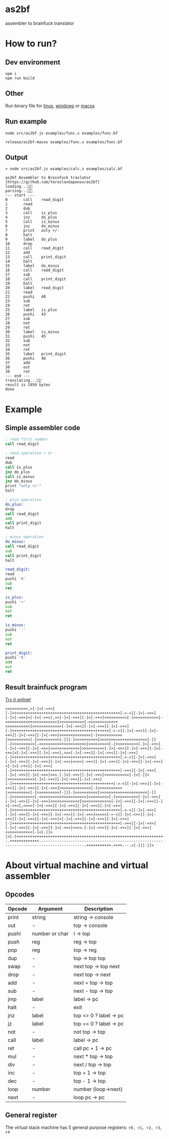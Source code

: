 as2bf
===========
assembler to brainfuck translator

# How to run?

## Dev environment

```shell
npm i
npm run build
```

## Other 

Run binary file for [linux](release/as2bf-linux), [windows](release/as2bf-win.exe) or [macos](release/as2bf-macos)


## Run example

```shell
node src/as2bf.js examples/func.s examples/func.bf
```
```shell
release/as2bf-macos examples/func.s examples/func.bf
```

## Output 

```output
> node src/as2bf.js examples/calc.s examples/calc.bf

as2bf Assembler to Brainfuck traslator [https://github.com/YaroslavGaponov/as2bf]
loading...👍🏻
parsing...👍🏻
--- start ---
0       call    read_digit
1       read
2       dub
3       call    is_plus
4       jnz     do_plus
5       call    is_minus
6       jnz     do_minus
7       print   only +/-
8       halt
9       label   do_plus
10      drop
11      call    read_digit
12      add
13      call    print_digit
14      halt
15      label   do_minus
16      call    read_digit
17      sub
18      call    print_digit
19      halt
20      label   read_digit
21      read
22      pushi   48
23      sub
24      ret
25      label   is_plus
26      pushi   43
27      sub
28      not
29      ret
30      label   is_minus
31      pushi   45
32      sub
33      not
34      ret
35      label   print_digit
36      pushi   48
37      add
38      out
39      ret
--- end ---
translating...👍🏻
result is 1959 bytes
done
```

# Example

##  Simple assembler code

```asm
; read first number
call read_digit

; read operation + or -
read
dub
call is_plus
jnz do_plus
call is_minus
jnz do_minus
print "only +/-"
halt

; plus operation
do_plus:
drop
call read_digit
add
call print_digit
halt

; minus operation
do_minus:
call read_digit
sub
call print_digit
halt

read_digit:
read
pushi '0'
sub
ret

is_plus:
pushi '+'
sub
not
ret

is_minus:
pushi '-'
sub
not
ret

print_digit:
pushi '0'
add
out
ret
```

## Result brainfuck program

[Try it online!](https://tio.run/##5VPLCgIxDPygNjl4E0J/pPSggiCCB8Hvr@m6ttmlSx9aL84p2zCZyWOP98Pldn6crt6bCG0sOLJgFDmOVCOYCBORy5AyIqJUV5ulyBxRRGAlMD9BiYRghBIRiqslyFJ54d6Ot5vNDmCBoCRcbfTOH5O7lBVdLjhuxctOzOXlG3xbU8vKjVd/eQGdW4hSrf773JW1iLAw@ZcHx5lRx/zv51wcp66a@K/ueNVQ4@5GmFdtt4P1a0rHTx3WPgQCAuDqaRSkDs5S@P5tHHm/h51/Ag "brainfuck – Try It Online")


```brainfuck
>>>>>>>>>>,>[-]<[->+<][-]++++++++++++++++++++++++++++++++++++++++++++++++[->-<][-]>[-<+>][-]>[-<+>]<[-]<[->+<],>>[-]<[->+<][-]<[->+<]<<<<<<<<<<[-]>>>>>>>>>>>[-<<<<<<<<<<<+>>>>>>>>>>>]<<<<<<<<<<<[->>>>>>>>>>+>+<<<<<<<<<<<]>>>>>>>>>>>>>[-]<[->+<][-]<[->+<][-]<[->+<][-]+++++++++++++++++++++++++++++++++++++++++++[->-<][-]>[-<+>][-]>[-<+>][-]>[-<+>][-]>[-<+>]<<<<<<<<<<<<<<[-]+>>>>>>>>>>[<<<<<<<<<<[-]>>>>>>>>>>[-]][-]<<<<<<<<<<[>>>>>>>>>>+<<<<<<<<<<[-]][-]>>>>>>>>>>[-<<<<<<<<<<+>>>>>>>>>>]<<<<<<<<<[-]+>>>>>>>>>[-]>[-<+>][-]>[-<+>][-]>[-<+>]<<<<<<<<<<<<<[>>>>>>>>>>[-]>[-<+>][-]>[-<+>][-]>[-<+>]<[-]<[->+<][-]<[->+<],>>>[-]<[->+<][-]<[->+<][-]<[->+<][-]++++++++++++++++++++++++++++++++++++++++++++++++[->-<][-]>[-<+>][-]>[-<+>][-]>[-<+>][-]>[-<+>]<<<<[->+<][-]>[-<+>][-]>[-<+>][-]>[-<+>]<[-]<[->+<][-]<[->+<][-]++++++++++++++++++++++++++++++++++++++++++++++++[->+<][-]>[-<+>][-]>[-<+>][-]>[-<+>]<<<.[-]>[-<+>][-]>[-<+>]<<<<<<<<<<<[-]<[-]]>[>>>>>>>>>>>>[-]<[->+<][-]<[->+<][-]<[->+<][-]+++++++++++++++++++++++++++++++++++++++++++++[->-<][-]>[-<+>][-]>[-<+>][-]>[-<+>][-]>[-<+>]<<<<<<<<<<<<<<[-]+>>>>>>>>>>[<<<<<<<<<<[-]>>>>>>>>>>[-]][-]<<<<<<<<<<[>>>>>>>>>>+<<<<<<<<<<[-]][-]>>>>>>>>>>[-<<<<<<<<<<+>>>>>>>>>>]<<<<<<<<<[-]+>>>>>>>>>[-]>[-<+>][-]>[-<+>][-]>[-<+>]<<<<<<<<<<<<<[>>>>>>>>>>>>>[-]<[->+<][-]<[->+<][-]<[->+<],>>>>[-]<[->+<][-]<[->+<][-]<[->+<][-]<[->+<][-]++++++++++++++++++++++++++++++++++++++++++++++++[->-<][-]>[-<+>][-]>[-<+>][-]>[-<+>][-]>[-<+>][-]>[-<+>]<<<<<[->-<][-]>[-<+>][-]>[-<+>][-]>[-<+>][-]>[-<+>]<[-]<[->+<][-]<[->+<][-]<[->+<][-]++++++++++++++++++++++++++++++++++++++++++++++++[->+<][-]>[-<+>][-]>[-<+>][-]>[-<+>][-]>[-<+>]<<<<.[-]>[-<+>][-]>[-<+>][-]>[-<+>]<<<<<<<<<<<<[-]<[-]]>[<[-]+++++++++++++++++++++++++++++++++++++++++++++++++++++++++++++++++++++++++++++++++++++++++++++++++++++++++++++++.-.--.+++++++++++++.-----------------------------------------------------------------------------------------.+++++++++++.++++.--.>[-]][-]]<
```


# About virtual machine and virtual assembler

## Opcodes


| Opcode 	 | Argument 	 | Description               |
|--------	 |----------	 |-------------------------- |
| print  	 | string    	 | string → console          |
| out    	 | -         	 | top → console	         |
| pushi      | number or char| I → top                   |
| push       | reg           | reg → top                 |
| pop        | reg           | top → reg                 |
| dup        | -             | top → top top             |
| swap       | -             | next top → top next       |
| drop       | -             | next top → next           |
| add        | -             | next + top → top          |
| sub        | -             | next - top → top          |
| jmp        | label         | label → pc                |
| halt       | -             | exit                      | 
| jnz        | label         | top <> 0 ? label → pc     |
| jz         | label         | top == 0 ? label → pc     |
| not        | -             | not top → top             |
| call       | label         | label → pc                |
| ret        | -             | call pc + 1 → pc          |
| mul        | -             | next * top → top          |
| div        | -             | next / top → top          |
| inc        | -             | top + 1 → top             |
| dec        | -             | top - 1 → top             |
| loop       | number        | number {loop->next}       |
| next       | -             | loop pc -> pc             |

## General register

The virtual stack machine has 5 general purpose registers: `r0, r1, r2, r3, r4`


